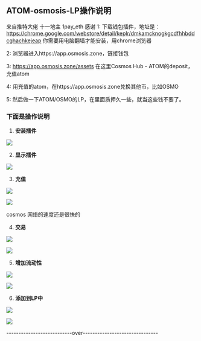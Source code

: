 ## ATOM-osmosis-LP操作说明
来自推特大佬 十一地主 1pay_eth 感谢
1: 下载钱包插件，地址是：https://chrome.google.com/webstore/detail/keplr/dmkamcknogkgcdfhhbddcghachkejeap
你需要用电脑翻墙才能安装，用chrome浏览器

2:  浏览器进入https://app.osmosis.zone，链接钱包

3: https://app.osmosis.zone/assets 在这里Cosmos Hub - ATOM的deposit，充值atom

4: 用充值的atom，在https://app.osmosis.zone兑换其他币，比如OSMO

5: 然后做一下ATOM/OSMO的LP，在里面质押久一些，就当这些钱不要了。

### **下面是操作说明**



1.  **安装插件**


![](./osmosis/1.png)


 

2. **显示插件**


![](./osmosis/2.png)

 
3. **充值**


 ![](./osmosis/3.png)


 ![](./osmosis/4.png)

 
   cosmos 网络的速度还是很快的


4. **交易**

 
 ![](./osmosis/5.png)



 ![](./osmosis/6.png)




5. **增加流动性**



 ![](./osmosis/7.png)



 ![](./osmosis/8.png)




 
6. **添加到LP中**

 ![](./osmosis/9.png)




 ![](./osmosis/10.png)


 
---------------------------over-------------------------------
